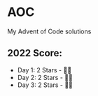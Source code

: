 # AOC
My Advent of Code solutions

## 2022 Score:
* Day 1: 2 Stars - 🌟🌟
* Day 2: 2 Stars - 🌟🌟
* Day 3: 2 Stars - 🌟🌟